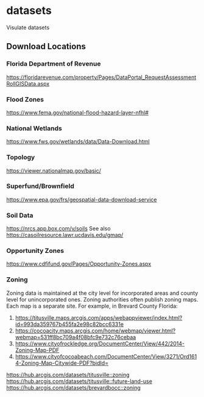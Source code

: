 # datasets
Visulate datasets

## Download Locations
### Florida Department of Revenue
https://floridarevenue.com/property/Pages/DataPortal_RequestAssessmentRollGISData.aspx
### Flood Zones
https://www.fema.gov/national-flood-hazard-layer-nfhl#
### National Wetlands
https://www.fws.gov/wetlands/data/Data-Download.html
### Topology
https://viewer.nationalmap.gov/basic/
### Superfund/Brownfield
https://www.epa.gov/frs/geospatial-data-download-service
### Soil Data
https://nrcs.app.box.com/v/soils
See also https://casoilresource.lawr.ucdavis.edu/gmap/
### Opportunity Zones
https://www.cdfifund.gov/Pages/Opportunity-Zones.aspx
### Zoning
Zoning data is maintained at the city level for incorporated areas and county level for unincorporated ones.  Zoning authorities often publish zoning maps.  Each map is a separate site.  For example, in Brevard County Florida:
1. https://titusville.maps.arcgis.com/apps/webappviewer/index.html?id=993da359767b455fa2e98c82bcc6331e
2. https://cocoacity.maps.arcgis.com/home/webmap/viewer.html?webmap=531ff8bc709a4f08bfc9e732c76cebaa
3. https://www.cityofrockledge.org/DocumentCenter/View/442/2014-Zoning-Map-PDF
4. https://www.cityofcocoabeach.com/DocumentCenter/View/3271/Ord1614-Zoning-Map-Citywide-PDF?bidId=

https://hub.arcgis.com/datasets/titusville::zoning
https://hub.arcgis.com/datasets/titusville::future-land-use
https://hub.arcgis.com/datasets/brevardbocc::zoning

